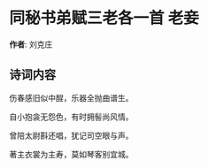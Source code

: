 # 同秘书弟赋三老各一首 老妾

**作者**: 刘克庄

## 诗词内容

伤春感旧似中酲，乐器全抛曲谱生。

自小抱衾无怨色，有时拥髻尚风情。

曾陪太尉斟还唱，犹记司空眼与声。

著主衣裳为主寿，莫如琴客别宜城。

